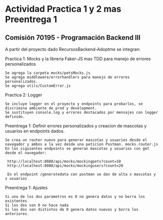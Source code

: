 # Actividad Practica 1 y 2 mas Preentrega 1
## Comisión 70195 - Programación Backend III

A partir del proyecto dado RecursosBackend-Adoptme se integran:

Practica 1: Mocks y la libreria Faker-JS mas TDD para manejo de errores personalizados

    Se agrega la carpeta mocks/petsMocks.js
    Se agrega middleware/errorhandlers para manejo de errores personalizados.
    Se agrega utils/CustomError.js

Practica 2: Logger

    Se incluye logger en el proyecto y endpoints para probarlos, se discrimina ambiente de prod y development.
    Se sustituyen console.log y errores destacados por mensajes con logger definido.

Preentrega 1: Definir errores personalizados y creacion de mascotas y usuarios en endpoints dados.

    Se crea un router nuevo para generar mascotas y usuarios desde el navegador y ambos a la vez desde una peticion Postman. mocks.router.js
    En los siguientes endpoints se generan mascotas y usuarios con get desde el navegador:

     http://localhost:8080/api/mocks/mockingpets?count=10 
     http://localhost:8080/api/mocks/mockingusers?count=20  

     En el endpoint /generatedata con postman se dan de alta x mascotas y z usuarios

Preentrega 1: Ajustes

    Si uno de los dos parametros es 0 no genera datos y no borra los existentes
    Si los dos son 0 no hace nada
    Si los dos son distintos de 0 genera datos nuevos y borra los anteriores.





